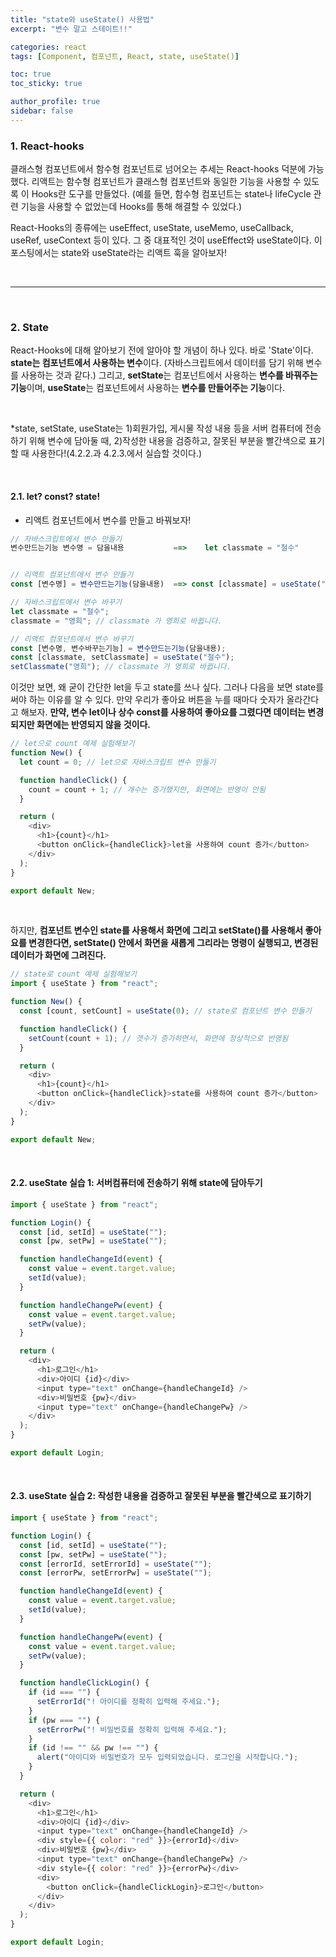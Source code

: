 ```yaml
---
title: "state와 useState() 사용법"
excerpt: "변수 말고 스테이트!!"

categories: react
tags: [Component, 컴포넌트, React, state, useState()]

toc: true
toc_sticky: true

author_profile: true
sidebar: false
---
```


### 1. React-hooks

클래스형 컴포넌트에서 함수형 컴포넌트로 넘어오는 추세는 React-hooks 덕분에 가능했다. 리액트는 함수형 컴포넌트가 클래스형 컴포넌트와 동일한 기능을 사용할 수 있도록 이 Hooks란 도구를 만들었다. (예를 들면, 함수형 컴포넌트는 state나 lifeCycle 관련 기능을 사용할 수 없었는데 Hooks를 통해 해결할 수 있었다.)

React-Hooks의 종류에는 useEffect, useState, useMemo, useCallback, useRef, useContext 등이 있다. 그 중 대표적인 것이 useEffect와 useState이다. 이 포스팅에서는 state와 useState라는 리액트 훅을 알아보자!

<br>

---

<br>

### 2. State

React-Hooks에 대해 알아보기 전에 알아야 할 개념이 하나 있다. 바로 'State'이다. **state는 컴포넌트에서 사용하는 변수**이다. (자바스크립트에서 데이터를 담기 위해 변수를 사용하는 것과 같다.) 그리고, **setState**는 컴포넌트에서 사용하는 **변수를 바꿔주는 기능**이며, **useState**는 컴포넌트에서 사용하는 **변수를 만들어주는 기능**이다.

<br>

\*state, setState, useState는 1)회원가입, 게시물 작성 내용 등을 서버 컴퓨터에 전송하기 위해 변수에 담아둘 때, 2)작성한 내용을 검증하고, 잘못된 부분을 빨간색으로 표기할 때 사용한다!(4.2.2.과 4.2.3.에서 실습할 것이다.)

<br>

#### 2.1. let? const? state!

- 리액트 컴포넌트에서 변수를 만들고 바꿔보자!

```javascript
// 자바스크립트에서 변수 만들기
변수만드는기능 변수명 = 담을내용           ==>    let classmate = "철수"


// 리액트 컴포넌트에서 변수 만들기
const [변수명] = 변수만드는기능(담을내용)  ==> const [classmate] = useState("철수")
```

```javascript
// 자바스크립트에서 변수 바꾸기
let classmate = "철수";
classmate = "영희"; // classmate 가 영희로 바뀝니다.

// 리액트 컴포넌트에서 변수 바꾸기
const [변수명, 변수바꾸는기능] = 변수만드는기능(담을내용);
const [classmate, setClassmate] = useState("철수");
setClassmate("영희"); // classmate 가 영희로 바뀝니다.
```

이것만 보면, 왜 굳이 간단한 let을 두고 state를 쓰나 싶다. 그러나 다음을 보면 state를 써야 하는 이유를 알 수 있다. 만약 우리가 좋아요 버튼을 누를 때마다 숫자가 올라간다고 해보자. **만약, 변수 let이나 상수 const를 사용하여 좋아요를 그렸다면 데이터는 변경되지만 화면에는 반영되지 않을 것이다.**

```javascript
// let으로 count 예제 실험해보기
function New() {
  let count = 0; // let으로 자바스크립트 변수 만들기

  function handleClick() {
    count = count + 1; // 개수는 증가했지만, 화면에는 반영이 안됨
  }

  return (
    <div>
      <h1>{count}</h1>
      <button onClick={handleClick}>let을 사용하여 count 증가</button>
    </div>
  );
}

export default New;
```

<br>

하지만, **컴포넌트 변수인 state를 사용해서 화면에 그리고 setState()를 사용해서 좋아요를 변경한다면, setState() 안에서 화면을 새롭게 그리라는 명령이 실행되고, 변경된 데이터가 화면에 그려진다.**

```javascript
// state로 count 예제 실험해보기
import { useState } from "react";

function New() {
  const [count, setCount] = useState(0); // state로 컴포넌트 변수 만들기

  function handleClick() {
    setCount(count + 1); // 갯수가 증가하면서, 화면에 정상적으로 반영됨
  }

  return (
    <div>
      <h1>{count}</h1>
      <button onClick={handleClick}>state를 사용하여 count 증가</button>
    </div>
  );
}

export default New;
```

<br>

#### 2.2. useState 실습 1: 서버컴퓨터에 전송하기 위해 state에 담아두기

```javascript
import { useState } from "react";

function Login() {
  const [id, setId] = useState("");
  const [pw, setPw] = useState("");

  function handleChangeId(event) {
    const value = event.target.value;
    setId(value);
  }

  function handleChangePw(event) {
    const value = event.target.value;
    setPw(value);
  }

  return (
    <div>
      <h1>로그인</h1>
      <div>아이디 {id}</div>
      <input type="text" onChange={handleChangeId} />
      <div>비밀번호 {pw}</div>
      <input type="text" onChange={handleChangePw} />
    </div>
  );
}

export default Login;
```

<br>

#### 2.3. useState 실습 2: 작성한 내용을 검증하고 잘못된 부분을 빨간색으로 표기하기

```javascript
import { useState } from "react";

function Login() {
  const [id, setId] = useState("");
  const [pw, setPw] = useState("");
  const [errorId, setErrorId] = useState("");
  const [errorPw, setErrorPw] = useState("");

  function handleChangeId(event) {
    const value = event.target.value;
    setId(value);
  }

  function handleChangePw(event) {
    const value = event.target.value;
    setPw(value);
  }

  function handleClickLogin() {
    if (id === "") {
      setErrorId("! 아이디를 정확히 입력해 주세요.");
    }
    if (pw === "") {
      setErrorPw("! 비밀번호를 정확히 입력해 주세요.");
    }
    if (id !== "" && pw !== "") {
      alert("아이디와 비밀번호가 모두 입력되었습니다. 로그인을 시작합니다.");
    }
  }

  return (
    <div>
      <h1>로그인</h1>
      <div>아이디 {id}</div>
      <input type="text" onChange={handleChangeId} />
      <div style={{ color: "red" }}>{errorId}</div>
      <div>비밀번호 {pw}</div>
      <input type="text" onChange={handleChangePw} />
      <div style={{ color: "red" }}>{errorPw}</div>
      <div>
        <button onClick={handleClickLogin}>로그인</button>
      </div>
    </div>
  );
}

export default Login;
```
